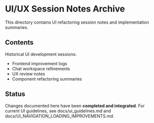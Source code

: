 # UI/UX Session Notes Archive

This directory contains UI refactoring session notes and implementation summaries.

## Contents

Historical UI development sessions:
- Frontend improvement logs
- Chat workspace refinements
- UX review notes
- Component refactoring summaries

## Status

Changes documented here have been **completed and integrated**. For current UI guidelines, see docs/ui_guidelines.md and docs/UI_NAVIGATION_LOADING_IMPROVEMENTS.md.
